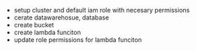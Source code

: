 - setup cluster and default iam role with necesary permissions 
-  cerate datawarehosue, database 
- create bucket 
- create lambda funciton 
- update role permissions for lambda funciton

